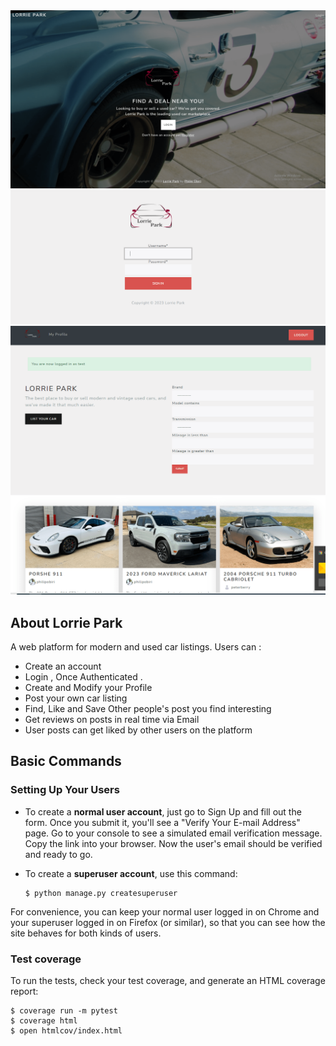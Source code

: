 <!-- [![Built with Cookiecutter Django](https://img.shields.io/badge/built%20with-Cookiecutter%20Django-ff69b4.svg?logo=cookiecutter)](https://github.com/cookiecutter/cookiecutter-django/)
[![Black code style](https://img.shields.io/badge/code%20style-black-000000.svg)](https://github.com/ambv/black) -->

<img src="./demo/screenshot01.PNG" width=900>
<img src="./demo/screenshot02.PNG" width=900>
<img src="./demo/screenshot03.PNG" width=900>

## About Lorrie Park

A web platform for modern and used car listings.
Users can :

- Create an account
- Login , Once Authenticated .
- Create and Modify your Profile
- Post your own car listing
- Find, Like and Save Other people's post you find interesting
- Get reviews on posts in real time via Email
- User posts can get liked by other users on the platform

## Basic Commands

### Setting Up Your Users

- To create a **normal user account**, just go to Sign Up and fill out the form. Once you submit it, you'll see a "Verify Your E-mail Address" page. Go to your console to see a simulated email verification message. Copy the link into your browser. Now the user's email should be verified and ready to go.

- To create a **superuser account**, use this command:

      $ python manage.py createsuperuser

For convenience, you can keep your normal user logged in on Chrome and your superuser logged in on Firefox (or similar), so that you can see how the site behaves for both kinds of users.

### Test coverage

To run the tests, check your test coverage, and generate an HTML coverage report:

    $ coverage run -m pytest
    $ coverage html
    $ open htmlcov/index.html
